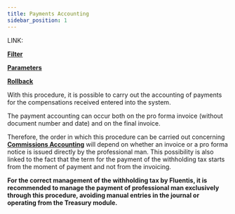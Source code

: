 ```yaml
---
title: Payments Accounting 
sidebar_position: 1
---
```


LINK:

**[Filter](/docs/finance-area/professional-men/accounting/payments-accounting/filter)**

**[Parameters](/docs/finance-area/professional-men/accounting/payments-accounting/parameters)**

**[Rollback](/docs/finance-area/professional-men/accounting/payments-accounting/previous)**



With this procedure, it is possible to carry out the accounting of payments for the compensations received entered into the system.

The payment accounting can occur both on the pro forma invoice (without document number and date) and on the final invoice.

Therefore, the order in which this procedure can be carried out concerning **[Commissions Accounting](/docs/finance-area/professional-men/accounting/compensation-accounting/compensations-accounting)** will depend on whether an invoice or a pro forma notice is issued directly by the professional man. This possibility is also linked to the fact that the term for the payment of the withholding tax starts from the moment of payment and not from the invoicing.

**For the correct management of the withholding tax by Fluentis, it is recommended to manage the payment of professional man exclusively through this procedure, avoiding manual entries in the journal or operating from the Treasury module.**